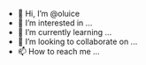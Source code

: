 - 👋 Hi, I’m @oluice
- 👀 I’m interested in ...
- 🌱 I’m currently learning ...
- 💞️ I’m looking to collaborate on ...
- 📫 How to reach me ...

<!---
oluice/oluice is a ✨ special ✨ repository because its `README.md` (this file) appears on your GitHub profile.
You can click the Preview link to take a look at your changes.
--->
